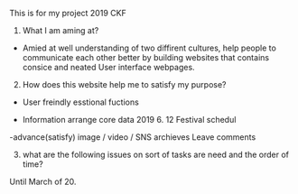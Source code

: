 
This is for my project 2019 CKF

1. What I am aming at?
- Amied at well understanding of two diffirent cultures,
help people to communicate each other better by building websites that contains consice and neated User interface webpages.

2. How does this website help me to satisfy my purpose?
- User freindly
esstional fuctions 

- Information arrange
core data
2019 6. 12
Festival schedul

-advance(satisfy)
image / video / SNS archieves
Leave comments


3. what are the following issues on sort of tasks are need and the order of time?

Until March of 20.

